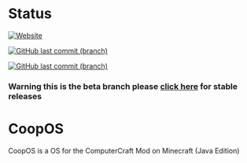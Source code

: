 # Status
[![Website](https://img.shields.io/website?down_color=critical&down_message=DOWN%21&label=CoopOS%20Pages%20for%20GitHub%20Pages&logo=github&style=for-the-badge&up_color=green&up_message=online&url=https%3A%2F%2Fcoopos.github.io%2FCoopOS%2F)](https://coopos.github.io/CoopOS)


[![GitHub last commit (branch)](https://img.shields.io/github/last-commit/CoopOS/CoopOS/beta?label=beta%20last%20commit&logo=github&style=for-the-badge)](https://github.com/CoopPlayzz/CoopOS)



[![GitHub last commit (branch)](https://img.shields.io/github/last-commit/CoopOS/CoopOS/master?label=master%20last%20commit&logo=github&style=for-the-badge)](https://github.com/CoopPlayzz/CoopOS/tree/master)
### Warning this is the beta branch please [click here](https://github.com/CoopOS/CoopOS/tree/master) for stable releases
# CoopOS
CoopOS is a OS for the ComputerCraft Mod on Minecraft (Java Edition)
